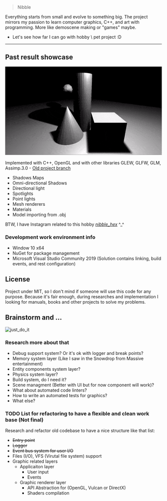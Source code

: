 > Nibble

Everything starts from small and evolve to something big.
The project mirrors my passion to learn computer graphics, C++, and art with programming. More like demoscene making or "games" maybe.

* Let's see how far I can go with hobby \ pet project :D
---

## Past result showcase
![OpenGL](Extras/CurrentRender.gif)

Implemented with C++, OpenGL and with other libraries GLEW, GLFW, GLM, Assimp.3.0 - [Old project branch](https://github.com/LinMAD/Nibble/tree/old_master)
- Shadows Maps
- Omni-directional Shadows
- Directional light
- Spotlights
- Point lights
- Mesh renderers
- Materials
- Model importing from .obj

BTW, I have Instagram related to this hobby *[nibble_hex](https://www.instagram.com/nibble_hex/)* ^_^

### Development work environment info
* Window 10 x64
* NuGet for package management
* Microsoft Visual Studio Community 2019 (Solution contains linking, build events, and rest configuration)

## License
Project under MIT, so I don't mind if someone will use this code for any purpose. 
Because it's fair enough, during researches and implementation I looking for manuals, books and other projects to solve my problems.

## Brainstorm and ...
![just_do_it](https://i.pinimg.com/originals/ab/28/a3/ab28a35ba61c3310ed6341b09dbbafab.jpg)

### Research more about that
- Debug support system? Or it's ok with logger and break points?
- Memory system layer (Like I saw in the Snowdrop from Massive entertainment)
- Entity components system layer?
- Physics system layer?
- Build system, do I need it?
- Scene managment (Better with UI but for now component will work)?
- What about automated code linters?
- How to write an automated tests for graphics?
- What else?

### TODO List for refactoring to have a flexible and clean work base (Not final)
Research and refactor old codebase to have a nice structure like that list:
- ~~Entry point~~
- ~~Logger~~
- ~~Event bus system for user I/O~~
- Files (I/O), VFS (Virutal file system) support
- Graphic related layers
	- Applicaiton layer
		- User input
		- Events
	- Graphic renderer layer
		- API Abstraction for (OpenGL, Vulcan or DirectX)
		- Shaders compilation
